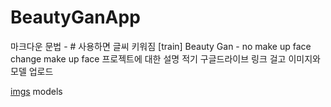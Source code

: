 # BeautyGanApp
마크다운 문법 - # 사용하면 글씨 키워짐
[train] Beauty Gan - no make up face change make up face
프로젝트에 대한 설명 적기
구글드라이브 링크 걸고 이미지와 모델 업로드

[imgs](https://drive.google.com/drive/folders/1UsTUeA1tCIKOWathD_ruwrIFA055j4cv?usp=sharing)
models
